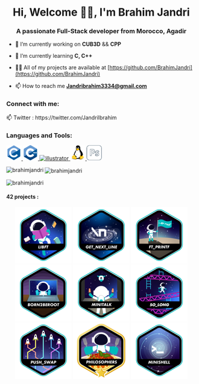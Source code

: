 <h1 align="center">Hi, Welcome 👨‍💻, I'm Brahim Jandri</h1>
<h3 align="center">A passionate Full-Stack developer from Morocco, Agadir</h3>

- 🔭 I’m currently working on **CUB3D** && **CPP**

- 🌱 I’m currently learning **C, C++**

- 👨‍💻 All of my projects are available at [https://github.com/BrahimJandri](https://github.com/BrahimJandri)

- 📫 How to reach me **Jandribrahim3334@gmail.com**

<h3 align="left">Connect with me:</h3>
 📫 Twitter : <b></b>https://twitter.com/JandriIbrahim</b>
<p align="left">
</p>

<h3 align="left">Languages and Tools:</h3>
<p align="left"> <a href="https://www.cprogramming.com/" target="_blank" rel="noreferrer"> <img src="https://raw.githubusercontent.com/devicons/devicon/master/icons/c/c-original.svg" alt="c" width="40" height="40"/> </a> <a href="https://www.w3schools.com/cpp/" target="_blank" rel="noreferrer"> <img src="https://raw.githubusercontent.com/devicons/devicon/master/icons/cplusplus/cplusplus-original.svg" alt="cplusplus" width="40" height="40"/> </a> <a href="https://www.adobe.com/in/products/illustrator.html" target="_blank" rel="noreferrer"> <img src="https://www.vectorlogo.zone/logos/adobe_illustrator/adobe_illustrator-icon.svg" alt="illustrator" width="40" height="40"/> </a> <a href="https://www.linux.org/" target="_blank" rel="noreferrer"> <img src="https://raw.githubusercontent.com/devicons/devicon/master/icons/linux/linux-original.svg" alt="linux" width="40" height="40"/> </a> <a href="https://www.photoshop.com/en" target="_blank" rel="noreferrer"> <img src="https://raw.githubusercontent.com/devicons/devicon/master/icons/photoshop/photoshop-line.svg" alt="photoshop" width="40" height="40"/> </a> </p>

<p><img align="left" src="https://github-readme-stats.vercel.app/api/top-langs?username=brahimjandri&show_icons=true&locale=en&layout=compact" alt="brahimjandri" /></p>

<p>&nbsp;<img align="center" src="https://github-readme-stats.vercel.app/api?username=brahimjandri&show_icons=true&locale=en" alt="brahimjandri" /></p>

<p><img align="center" src="https://github-readme-streak-stats.herokuapp.com/?user=brahimjandri&" alt="brahimjandri" /></p>




#### 42 projects :

<p align="center">
<a href=https://github.com/BrahimJandri/libft><img src="https://github.com/BrahimJandri/libft/blob/main/libft.png"></a>
<a href=https://github.com/BrahimJandri/Get_Next_Line><img src="https://github.com/BrahimJandri/Get_Next_Line/blob/main/get_next_line.png"></a>
<a href=https://github.com/BrahimJandri/ft_printf><img src="https://github.com/BrahimJandri/ft_printf/blob/main/ft_printf.png"></a>
<a href=https://github.com/BrahimJandri/born2beroot><img src="https://github.com/BrahimJandri/Born2BeRoot/blob/main/born2beroot.png"></a>
 <a href=https://github.com/BrahimJandri/Minitalk><img src="https://github.com/BrahimJandri/Minitalk/blob/main/minitalke.png"></a>
 <a href=https://github.com/BrahimJandri/so_long><img src="https://github.com/BrahimJandri/so_long/blob/main/so_longe.png"></a>
  <a href=https://github.com/BrahimJandri/push_swap><img src="https://github.com/BrahimJandri/push_swap/blob/main/push_swape.png"></a>
  <a href=https://github.com/BrahimJandri/Philosophers><img src="https://github.com/BrahimJandri/Philosophers/blob/main/philosopher.png"></a>
  <a href=https://github.com/BrahimJandri/MINICHELL><img src="https://github.com/BrahimJandri/MINICHELL/blob/main/minishelle.png"></a>


</p>
